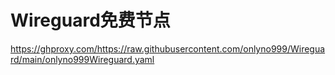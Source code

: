 # Wireguard免费节点 

https://ghproxy.com/https://raw.githubusercontent.com/onlyno999/Wireguard/main/onlyno999Wireguard.yaml
